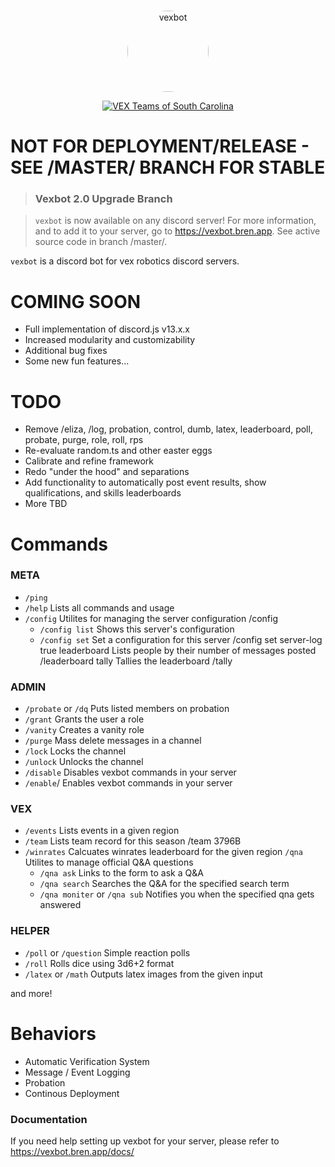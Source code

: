 <div align="center">
  <br />
  <p>
    <a href="https://vexbot.bren.app/"><img src="./vexbot.png" width="130" alt="vexbot" style="border-radius: 100%"/></a>
  </p>
  <p>
    <a href="https://discord.gg/W9EcfQW"><img src="https://discordapp.com/api/guilds/310820885240217600/embed.png" alt="VEX Teams of South Carolina" /></a>
  </p>
</div>

# NOT FOR DEPLOYMENT/RELEASE - SEE /MASTER/ BRANCH FOR STABLE

> ### Vexbot 2.0 Upgrade Branch

> `vexbot` is now available on any discord server! For more information, and to add it to your server, go to https://vexbot.bren.app. See active source code in branch /master/.

`vexbot` is a discord bot for vex robotics discord servers.

# COMING SOON
- Full implementation of discord.js v13.x.x
- Increased modularity and customizability
- Additional bug fixes
- Some new fun features...

# TODO
- Remove /eliza, /log, probation, control, dumb, latex, leaderboard, poll, probate, purge, role, roll, rps
- Re-evaluate random.ts and other easter eggs
- Calibrate and refine framework
- Redo "under the hood" and separations
- Add functionality to automatically post event results, show qualifications, and skills leaderboards
- More TBD

# Commands

### META

- `/ping`
- `/help` Lists all commands and usage
- `/config` Utilites for managing the server configuration /config
  - `/config list` Shows this server's configuration
  - `/config set` Set a configuration for this server /config set server-log true
    leaderboard Lists people by their number of messages posted /leaderboard
    tally Tallies the leaderboard /tally

### ADMIN

- `/probate` or `/dq` Puts listed members on probation
- `/grant` Grants the user a role
- `/vanity` Creates a vanity role
- `/purge` Mass delete messages in a channel
- `/lock` Locks the channel
- `/unlock` Unlocks the channel
- `/disable` Disables vexbot commands in your server
- `/enable`/ Enables vexbot commands in your server

### VEX

- `/events` Lists events in a given region
- `/team` Lists team record for this season /team 3796B
- `/winrates` Calcuates winrates leaderboard for the given region
  `/qna` Utilites to manage official Q&A questions
  - `/qna ask` Links to the form to ask a Q&A
  - `/qna search` Searches the Q&A for the specified search term
  - `/qna moniter` or `/qna sub` Notifies you when the specified qna gets answered

### HELPER

- `/poll` or `/question` Simple reaction polls
- `/roll` Rolls dice using 3d6+2 format
- `/latex` or `/math` Outputs latex images from the given input

and more!

# Behaviors

- Automatic Verification System
- Message / Event Logging
- Probation
- Continous Deployment

### Documentation

If you need help setting up vexbot for your server, please refer to https://vexbot.bren.app/docs/
